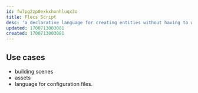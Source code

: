 ```yaml
---
id: fw7pg2zp0exkxhxnhluqx3o
title: Flecs Script
desc: 'a declarative language for creating entities without having to write and compile code'
updated: 1700713003081
created: 1700713003081
---
```


## Use cases

- building scenes 
- assets
- language for configuration files.
